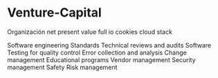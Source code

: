 # Venture-Capital
Organización net present value
 full io cookies cloud stack

Software engineering Standards
Technical reviews and audits
Software Testing for quality control
Error collection and analysis
Change management
Educational programs
Vendor management
Security management
Safety
Risk management
